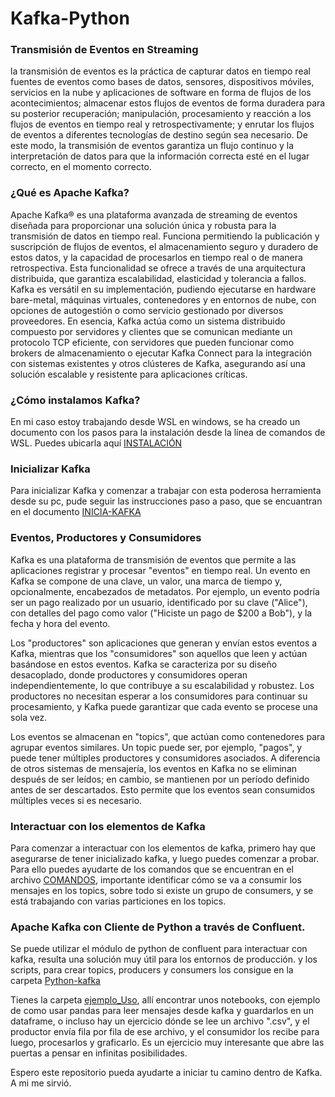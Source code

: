 # Kafka-Python

### Transmisión de Eventos en Streaming
la transmisión de eventos es la práctica de capturar datos en tiempo real fuentes de eventos como bases de datos, sensores, dispositivos móviles, servicios en la nube y aplicaciones de software en forma de flujos de los acontecimientos; almacenar estos flujos de eventos de forma duradera para su posterior recuperación; manipulación, procesamiento y reacción a los flujos de eventos en tiempo real y retrospectivamente; y enrutar los flujos de eventos a diferentes tecnologías de destino según sea necesario. De este modo, la transmisión de eventos garantiza un flujo continuo y la interpretación de datos para que la información correcta esté en el lugar correcto, en el momento correcto.

### ¿Qué es Apache Kafka?

Apache Kafka® es una plataforma avanzada de streaming de eventos diseñada para proporcionar una solución única y robusta para la transmisión de datos en tiempo real. Funciona permitiendo la publicación y suscripción de flujos de eventos, el almacenamiento seguro y duradero de estos datos, y la capacidad de procesarlos en tiempo real o de manera retrospectiva. Esta funcionalidad se ofrece a través de una arquitectura distribuida, que garantiza escalabilidad, elasticidad y tolerancia a fallos. Kafka es versátil en su implementación, pudiendo ejecutarse en hardware bare-metal, máquinas virtuales, contenedores y en entornos de nube, con opciones de autogestión o como servicio gestionado por diversos proveedores. En esencia, Kafka actúa como un sistema distribuido compuesto por servidores y clientes que se comunican mediante un protocolo TCP eficiente, con servidores que pueden funcionar como brokers de almacenamiento o ejecutar Kafka Connect para la integración con sistemas existentes y otros clústeres de Kafka, asegurando así una solución escalable y resistente para aplicaciones críticas.

### ¿Cómo instalamos Kafka?

En mi caso estoy trabajando desde WSL en windows, se ha creado un documento con los pasos para la instalación desde la línea de comandos de WSL. Puedes ubicarla aquí [INSTALACIÓN](install.sh)

### Inicializar Kafka

Para inicializar Kafka y comenzar a trabajar con esta poderosa herramienta desde su pc, pude seguir las instrucciones paso a paso, que se encuantran en el documento [INICIA-KAFKA](inicializar_kafka.shS)

### Eventos, Productores y Consumidores

Kafka es una plataforma de transmisión de eventos que permite a las aplicaciones registrar y procesar "eventos" en tiempo real. Un evento en Kafka se compone de una clave, un valor, una marca de tiempo y, opcionalmente, encabezados de metadatos. Por ejemplo, un evento podría ser un pago realizado por un usuario, identificado por su clave ("Alice"), con detalles del pago como valor ("Hiciste un pago de $200 a Bob"), y la fecha y hora del evento.

Los "productores" son aplicaciones que generan y envían estos eventos a Kafka, mientras que los "consumidores" son aquellos que leen y actúan basándose en estos eventos. Kafka se caracteriza por su diseño desacoplado, donde productores y consumidores operan independientemente, lo que contribuye a su escalabilidad y robustez. Los productores no necesitan esperar a los consumidores para continuar su procesamiento, y Kafka puede garantizar que cada evento se procese una sola vez.

Los eventos se almacenan en "topics", que actúan como contenedores para agrupar eventos similares. Un topic puede ser, por ejemplo, "pagos", y puede tener múltiples productores y consumidores asociados. A diferencia de otros sistemas de mensajería, los eventos en Kafka no se eliminan después de ser leídos; en cambio, se mantienen por un período definido antes de ser descartados. Esto permite que los eventos sean consumidos múltiples veces si es necesario.

### Interactuar con los elementos de Kafka

Para comenzar a interactuar con los elementos de kafka, primero hay que asegurarse de tener inicializado kafka, y luego puedes comenzar a probar. Para ello puedes ayudarte de los comandos que se encuentran en el archivo [COMANDOS](comandos-basicos.sh), importante identificar cómo se va a consumir los mensajes en los topics, sobre todo si existe un grupo de consumers, y se está trabajando con varias particiones en los topics.

### Apache Kafka con Cliente de Python a través de Confluent.

Se puede utilizar el módulo de python de confluent para interactuar con kafka, resulta una solución muy útil para los entornos de producción. y los scripts, para crear topics, producers y consumers los consigue en la carpeta [Python-kafka](python-kafka)

Tienes la carpeta [ejemplo_Uso](ejemplo_Uso), allí encontrar unos notebooks, con ejemplo de como usar pandas para leer mensajes desde kafka y guardarlos en un dataframe, o incluso hay un ejercicio dónde se lee un archivo ".csv", y el productor envía fila por fila de ese archivo, y el consumidor los recibe para luego, procesarlos y graficarlo. Es un ejercicio muy interesante que abre las puertas a pensar en infinitas posibilidades. 

Espero este repositorio pueda ayudarte a iniciar tu camino dentro de Kafka. A mi me sirvió. 